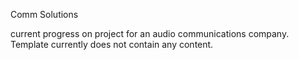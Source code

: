 Comm Solutions

current progress on project for an audio communications company. Template currently does not contain any content.